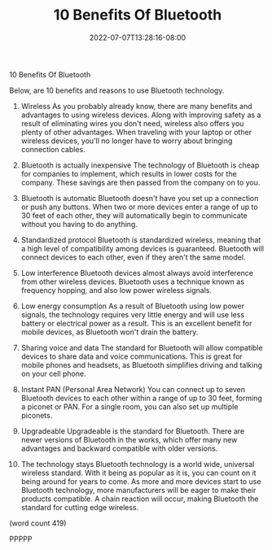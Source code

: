 ﻿---
title: "10 Benefits Of Bluetooth"
date: 2022-07-07T13:28:16-08:00
description: "Bluetooth Technology Tips for Web Success"
featured_image: "/images/Bluetooth Technology.jpg"
tags: ["Bluetooth Technology"]
---

10 Benefits Of Bluetooth

Below, are 10 benefits and reasons to use Bluetooth
technology.

1.  Wireless
As you probably already know, there are many benefits
and advantages to using wireless devices.  Along with
improving safety as a result of eliminating wires
you don't need, wireless also offers you plenty of
other advantages.  When traveling with your laptop 
or other wireless devices, you'll no longer have to
worry about bringing connection cables.

2.  Bluetooth is actually inexpensive
The technology of Bluetooth is cheap for companies
to implement, which results in lower costs for the
company.  These savings are then passed from the
company on to you.

3.  Bluetooth is automatic
Bluetooth doesn't have you set up a connection or
push any buttons.  When two or more devices enter 
a range of up to 30 feet of each other, they will
automatically begin to communicate without you 
having to do anything.  

4.  Standardized protocol
Bluetooth is standardized wireless, meaning that
a high level of compatibility among devices is 
guaranteed.  Bluetooth will connect devices to
each other, even if they aren't the same model.

5.  Low interference
Bluetooth devices almost always avoid interference
from other wireless devices.  Bluetooth uses a 
technique known as frequency hopping, and also 
low power wireless signals.

6.  Low energy consumption
As a result of Bluetooth using low power signals,
the technology requires very little energy and will
use less battery or electrical power as a result.
This is an excellent benefit for mobile devices, 
as Bluetooth won't drain the battery.

7.  Sharing voice and data
The standard for Bluetooth will allow compatible
devices to share data and voice communications.
This is great for mobile phones and headsets, as
Bluetooth simplifies driving and talking on your
cell phone.

8.  Instant PAN (Personal Area Network)
You can connect up to seven Bluetooth devices to
each other within a range of up to 30 feet, forming
a piconet or PAN.  For a single room, you can
also set up multiple piconets.

9.  Upgradeable
Upgradeable is the standard for Bluetooth.  There
are newer versions of Bluetooth in the works, 
which offer many new advantages and backward 
compatible with older versions.

10.  The technology stays
Bluetooth technology is a world wide, universal
wireless standard.  With it being as popular as
it is, you can count on it being around for years
to come.  As more and more devices start to use
Bluetooth technology, more manufacturers will be
eager to make their products compatible.  A chain
reaction will occur, making Bluetooth the standard
for cutting edge wireless.

(word count 419)

PPPPP

